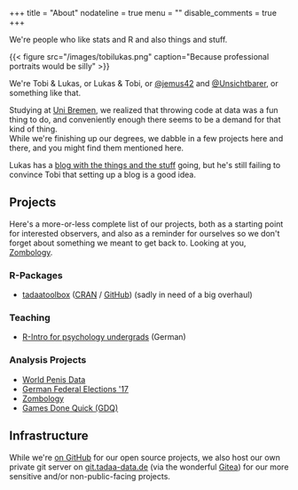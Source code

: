 +++
title = "About"
nodateline = true
menu = ""
disable_comments = true
+++

We're people who like stats and R and also things and stuff.  

{{< figure src="/images/tobilukas.png" caption="Because professional portraits would be silly" >}}

We're Tobi & Lukas, or Lukas & Tobi, or [@jemus42](https://twitter.com/jemus42) and [@Unsichtbarer](https://twitter.com/Unsichtbarer), or something like that.  

Studying at [Uni Bremen](http://uni-bremen.de/), we realized that throwing code at data was a fun thing to do, and conveniently enough there seems to be a demand for that kind of thing.  
While we're finishing up our degrees, we dabble in a few projects here and there, and you might find them mentioned here.

Lukas has a [blog with the things and the stuff](https://blog.jemu.name) going, but he's still failing to convince Tobi that setting up a blog is a good idea.

## Projects

Here's a more-or-less complete list of our projects, both as a starting point for interested observers, and also as a reminder for ourselves so we don't forget about something we meant to get back to. Looking at you, [Zombology](https://zombology.tadaa-data.de).

### R-Packages

- [tadaatoolbox](https://tadaatoolbox.tadaa-data.de/) ([CRAN](https://cran.r-project.org/package=tadaatoolbox) / [GitHub](https://github.com/tadaadata/tadaatoolbox)) (sadly in need of a big overhaul)

### Teaching

- [R-Intro for psychology undergrads](https://r-intro.tadaa-data.de) (German)

### Analysis Projects

- [World Penis Data](https://worldpenis.tadaa-data.de)
- [German Federal Elections '17](https://btw17.tadaa-data.de)
- [Zombology](https://zombology.tadaa-data.de)
- [Games Done Quick (GDQ)](https://gdq.tadaa-data.de)

## Infrastructure

While we're [on GitHub](https://github.com/tadaadata) for our open source projects, we also host our own private git server on [git.tadaa-data.de](https://git.tadaa-data.de) (via the wonderful [Gitea](https://gitea.io)) for our more sensitive and/or non-public-facing projects. 